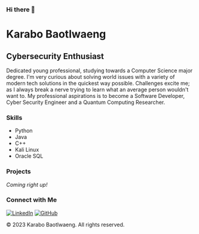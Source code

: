 ### Hi there 👋
# Karabo Baotlwaeng

## Cybersecurity Enthusiast
Dedicated young professional, studying towards a Computer Science major degree. I'm very curious about solving world issues with a variety of modern tech solutions in the quickest way possible. Challenges excite me; as I always break a nerve trying to learn what an average person wouldn't want to. My professional aspirations is to become a Software Developer, Cyber Security Engineer and a Quantum Computing Researcher.

### Skills
- Python
- Java
- C++
- Kali Linux
- Oracle SQL

### Projects
*Coming right up!*


### Connect with Me
[![LinkedIn](linkedin.png)](https://www.linkedin.com/in/karabo-bao)
[![GitHub](github.png)](https://github.com/cubic-bao)

&copy; 2023 Karabo Baotlwaeng. All rights reserved.


